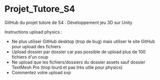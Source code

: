 # Projet_Tutore_S4
GitHub du projet tutore de S4 : Développement jeu 3D sur Unity

Instructions upload physics :

- Ne plus utiliser GitHub desktop (trop de bug) mais utiliser le site GitHub pour upload des fichiers
- Upload dossier par dossier car pas possible de upload plus de 100 fichiers d'un coup
- Ne upload que les fichiers/dossiers du dossier assets sauf dossier TextMesh Pro (trop lourd et pas très utile pour physics)
- Commentez votre upload svp
